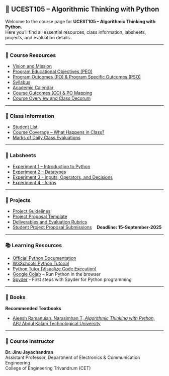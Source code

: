 ## 📘 UCEST105 – Algorithmic Thinking with Python

Welcome to the course page for **UCEST105 – Algorithmic Thinking with Python**.  
Here you’ll find all essential resources, class information, labsheets, projects, and evaluation details.

---

### 📄 Course Resources
- [Vision and Mission](https://drive.google.com/file/d/1_rrv0HDOSzoqh1vWJUM2nIYJVMcTNe92/view?usp=drive_link)  
- [Program Educational Objectives (PEO)](https://drive.google.com/file/d/13EgAF4SWNyyqQ-9ftlvHtrjnK2M228WI/view?usp=drive_link)  
- [Program Outcomes (PO) & Program Specific Outcomes (PSO)](https://drive.google.com/file/d/14WJhZb3VKEvnuZg-hvrBp3H1mRaNyPu6/view?usp=drive_link)  
- [Syllabus](https://drive.google.com/file/d/1om3PV2LwzSjhCcJS8JiT-5zws8fR0s9o/view?usp=drive_link)  
- [Academic Calendar](https://drive.google.com/file/d/17-gswdajKg0DOi8_YzOGiQsc8pgLa5sp/view?usp=drive_link)  
- [Course Outcomes (CO) & PO Mapping](https://drive.google.com/file/d/1z6_Pc7chOSTVFgSVyBbHg7juf6uFiJHa/view?usp=drive_link)  
- [Course Overview and Class Decorum](https://docs.google.com/spreadsheets/d/1Xnu9JglM8JJE-pBmmJUATvKuYnWNpEoV/edit?usp=drive_link&ouid=109861562172723353410&rtpof=true&sd=true)

---

### 👥 Class Information
- [Student List](https://docs.google.com/spreadsheets/d/1_etHDmRGvLSudpRAzHtX4VGL0wA5UyBO/edit?usp=drive_link&ouid=109861562172723353410&rtpof=true&sd=true)  
- [Course Coverage – What Happens in Class?](https://docs.google.com/spreadsheets/d/1Xnu9JglM8JJE-pBmmJUATvKuYnWNpEoV/edit?usp=drive_link&ouid=109861562172723353410&rtpof=true&sd=true)  
- [Marks of Daily Class Evaluations](https://docs.google.com/spreadsheets/d/109pg-ucGkU7xHdi7_eKaGwSr22QcmcRM/edit?usp=drive_link&ouid=109861562172723353410&rtpof=true&sd=true)  

---

### 📝 Labsheets
- [Experiment 1 – Introduction to Python](https://drive.google.com/file/d/1XOi2G0sRO0aG7uy77DQ8TXl5i-1Yf3wF/view?usp=drive_link)
- [Experiment 2 – Datatypes](https://drive.google.com/file/d/1x6wMULFHM20mQqOkSXdfRiNSeFK7Bp00/view?usp=drive_link)
- [Experiment 3 - Inputs, Operators, and Decisions](https://drive.google.com/file/d/11PisfthZfHxsJW4BhezQ0ZLWT0Jk2UPc/view?usp=sharing)
- [Experiment 4 - loops](https://drive.google.com/file/d/1enJtjUUzd-M7SkrRJW-mgOHB2WGH0cop/view?usp=drive_link)

---

### 📂 Projects
- [Project Guidelines](https://drive.google.com/file/d/1DmYJquL_e6EZzHouY-H4FeCV-LnnDH9O/view?usp=drive_link)  
- [Project Proposal Template](https://docs.google.com/document/d/1LICdAIRVv_c4JFYid51FcWDFRfba08PJ/edit?usp=drive_link&ouid=109861562172723353410&rtpof=true&sd=true)  
- [Deliverables and Evaluation Rubrics](https://drive.google.com/file/d/1DmYJquL_e6EZzHouY-H4FeCV-LnnDH9O/view?usp=drive_link)  
- [Student Project Proposal Submissions](https://forms.gle/6pxQdmqsoihr1c6N9) &nbsp;&nbsp; **Deadline: 15-September-2025**

---

### 📚 Learning Resources
- [Official Python Documentation](https://docs.python.org/3/)  
- [W3Schools Python Tutorial](https://www.w3schools.com/python/)  
- [Python Tutor (Visualize Code Execution)](https://pythontutor.com/)  
- [Google Colab](https://colab.research.google.com/) – Run Python in the browser  
- [Spyder](https://docs.spyder-ide.org/current/videos/first-steps-with-spyder.html) - First steps with Spyder for Python programming
  
---

### 📖 Books
**Recommended Textbooks**
- [Ajeesh Ramanujan, Narasimhan T, *Algorithmic Thinking with Python*, APJ Abdul Kalam Technological University](https://drive.google.com/file/d/1RpXnWihziy5ypXZXh2Do5LKRLYbslGGp/view?usp=drive_link)

---

### 🎯 Course Instructor
**Dr. Jinu Jayachandran**  
Assistant Professor, Department of Electronics & Communication Engineering  
College of Engineering Trivandrum (CET)  
